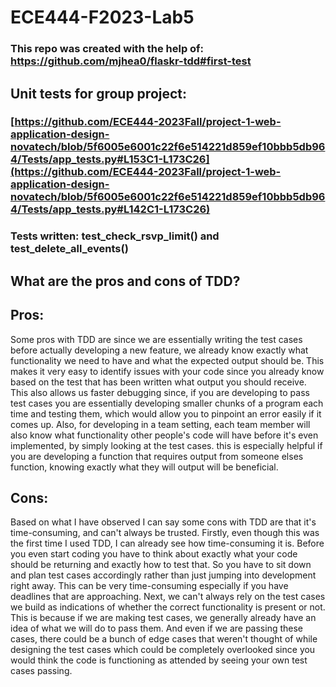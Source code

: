 # ECE444-F2023-Lab5

### This repo was created with the help of: https://github.com/mjhea0/flaskr-tdd#first-test


## Unit tests for group project:

### [https://github.com/ECE444-2023Fall/project-1-web-application-design-novatech/blob/5f6005e6001c22f6e514221d859ef10bbb5db964/Tests/app_tests.py#L153C1-L173C26](https://github.com/ECE444-2023Fall/project-1-web-application-design-novatech/blob/5f6005e6001c22f6e514221d859ef10bbb5db964/Tests/app_tests.py#L142C1-L173C26)
### Tests written: test_check_rsvp_limit() and test_delete_all_events()

## What are the pros and cons of TDD?

## Pros:

Some pros with TDD are since we are essentially writing the test cases before actually developing a new feature, we already know exactly what functionality we need to have and what the expected output should be.
This makes it very easy to identify issues with your code since you already know based on the test that has been written what output you should receive. 
This also allows us faster debugging since, if you are developing to pass test cases you are essentially developing smaller chunks of a program each time and testing them, which would allow you to pinpoint an error easily
if it comes up.
Also, for developing in a team setting, each team member will also know what functionality other people's code will have before it's even implemented, by simply looking at the test cases. this is especially helpful if you
are developing a function that requires output from someone elses function, knowing exactly what they will output will be beneficial. 

## Cons:

Based on what I have observed I can say some cons with TDD are that it's time-consuming, and can't always be trusted.
Firstly, even though this was the first time I used TDD, I can already see how time-consuming it is. Before you even start coding you have to think about exactly what your code should be returning and exactly how to test that.
So you have to sit down and plan test cases accordingly rather than just jumping into development right away. This can be very time-consuming especially if you have deadlines that are approaching.
Next, we can't always rely on the test cases we build as indications of whether the correct functionality is present or not. This is because if we are making test cases, we generally already have an idea of what we will do to pass
them. And even if we are passing these cases, there could be a bunch of edge cases that weren't thought of while designing the test cases which could be completely overlooked since you would think the code is functioning as attended   by seeing your own test cases passing.
